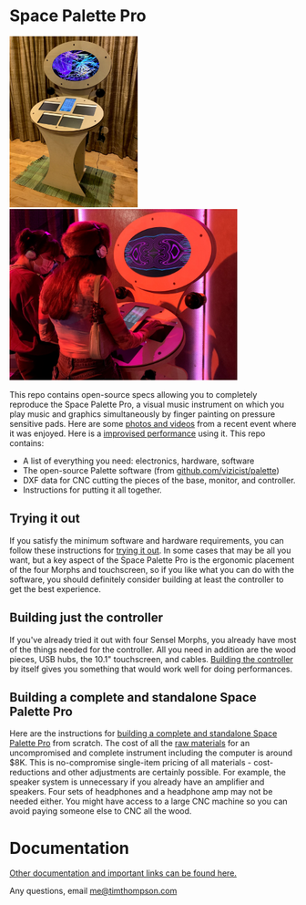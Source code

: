 <h1>Space Palette Pro</h1>
<p>
<img src="images/spp.jpg" height=300>&nbsp;&nbsp;<img src="images/spp_at_local_love.jpg" height=300>
<p>
This repo contains open-source specs allowing you to completely reproduce the Space Palette Pro,
a visual music instrument on which you play music and graphics simultaneously by finger painting on
pressure sensitive pads.  Here are some <a href="https://photos.app.goo.gl/1x5BrCuc9yP6Z52XA">photos and videos</a> from a recent event where it was enjoyed.  Here is a <a href="https://youtu.be/HDtxEyCI_zc?t=362">improvised performance</a> using it.
This repo contains:
<p>
<ul>
<li>A list of everything you need: electronics, hardware, software
<li>The open-source Palette software (from <a href="https://github.com/vizicist/palette">github.com/vizicist/palette</a>)
<li>DXF data for CNC cutting the pieces of the base, monitor, and controller.
<li>Instructions for putting it all together.
</ul>
<p>
<h2>Trying it out</h2>
<p>
If you satisfy the minimum software and hardware requirements,
you can follow these instructions for <a href="doc/trying_it_out.md">trying it out</a>.
In some cases that may be all you want, but a key aspect of the Space Palette Pro is the ergonomic placement of the four Morphs and touchscreen, so if you like what you can do with the software, you should definitely consider building at least the controller to get the best experience.

<h2>Building just the controller</h2>
<p>
If you've already tried it out with four Sensel Morphs, you already have most of the things
needed for the controller.  All you need in addition are the wood pieces, USB hubs, the 10.1" touchscreen, and cables.
<a href="doc/building_controller.md">Building the controller</a> by itself gives you something that
would work well for doing performances.

<h2>Building a complete and standalone Space Palette Pro</h2>
<p>
Here are the instructions for <a href="doc/building.md">building a complete and standalone Space Palette Pro</a> from scratch.
The cost of all the <a href="doc/parts.pdf">raw materials</a> for an uncompromised and complete instrument
including the computer is around $8K.
This is no-compromise single-item pricing of all materials - cost-reductions
and other adjustments are certainly possible.
For example, the speaker system is unnecessary
if you already have an amplifier and speakers.
Four sets of headphones and a headphone amp may not be needed either.
You might have access to a large CNC machine so you can avoid
paying someone else to CNC all the wood.
<p>
<h1>Documentation</h1>
<a href="doc/README.md">Other documentation and important links can be found here.</a>
<p>
<p>
Any questions, email <a href="mailto:me@timthompson.com">me@timthompson.com</a>